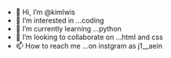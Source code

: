 - 👋 Hi, I’m @kimlwis
- 👀 I’m interested in ...coding
- 🌱 I’m currently learning ...python
- 💞️ I’m looking to collaborate on ...html and css
- 📫 How to reach me ...on instgram as j1__aein

<!---
kimlwis/kimlwis is a ✨ special ✨ repository because its `README.md` (this file) appears on your GitHub profile.
You can click the Preview link to take a look at your changes.
--->

